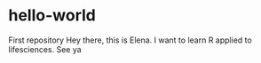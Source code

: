 # hello-world
First repository
Hey there, this is Elena. I want to learn R applied to lifesciences.
See ya
